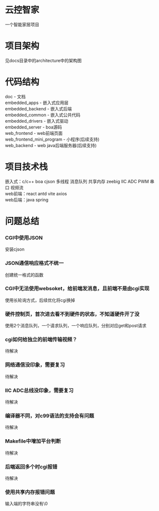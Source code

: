 # 云控智家
一个智能家居项目

# 项目架构
见docs目录中的architecture中的架构图

# 代码结构
doc - 文档  
embedded_apps - 嵌入式应用层  
embedded_backend - 嵌入式后端  
embedded_common - 嵌入式公共代码  
embedded_drivers - 嵌入式驱动  
embedded_server - boa源码  
web_frontend - web前端页面  
web_frontend_mini_program - 小程序(后续支持)  
web_backend - web java后端服务器(后续支持)  

# 项目技术栈
嵌入式：c/c++ boa cjson 多线程 消息队列 共享内存 zeebig IIC ADC PWM 串口 视频流  
web前端：react antd vite axios  
web后端：java spring  

# 问题总结
### CGI中使用JSON
安装cjson

### JSON通信响应格式不统一
创建统一格式的函数

### CGI中无法使用websoket，给前端发消息，且前端不是由cgi实现
使用长轮询方式，后续优化将cgi换掉

### 硬件控制页，首次进去看不到硬件的状态，不知道硬件开了没
使用2个消息队列，一个请求队列，一个响应队列，分别对应get和post请求

### cgi如何给独立的前端传输视频？
待解决

### 网络通信没印象，需要复习
待解决

### IIC ADC总线没印象，需要复习
待解决

### 编译器不同，对c99语法的支持会有问题
待解决

### Makefile中增加平台判断
待解决

### 后端返回多个时cgi报错
待解决

### 使用共享内存报错问题
输入端的字符串没有\0
